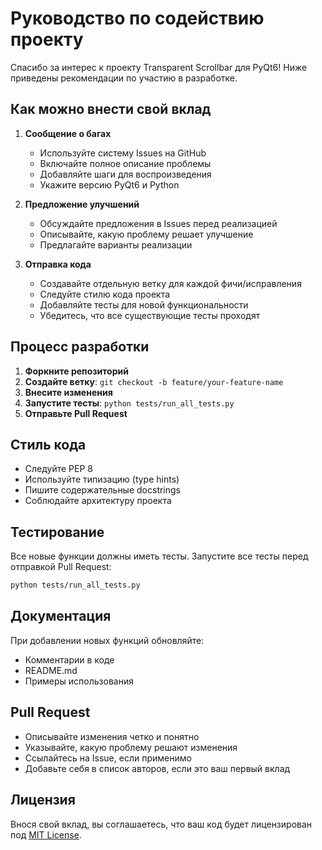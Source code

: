 # Руководство по содействию проекту

Спасибо за интерес к проекту Transparent Scrollbar для PyQt6! Ниже приведены рекомендации по участию в разработке.

## Как можно внести свой вклад

1. **Сообщение о багах**
   - Используйте систему Issues на GitHub
   - Включайте полное описание проблемы
   - Добавляйте шаги для воспроизведения
   - Укажите версию PyQt6 и Python

2. **Предложение улучшений**
   - Обсуждайте предложения в Issues перед реализацией
   - Описывайте, какую проблему решает улучшение
   - Предлагайте варианты реализации

3. **Отправка кода**
   - Создавайте отдельную ветку для каждой фичи/исправления
   - Следуйте стилю кода проекта
   - Добавляйте тесты для новой функциональности
   - Убедитесь, что все существующие тесты проходят

## Процесс разработки

1. **Форкните репозиторий**
2. **Создайте ветку**: `git checkout -b feature/your-feature-name`
3. **Внесите изменения**
4. **Запустите тесты**: `python tests/run_all_tests.py`
5. **Отправьте Pull Request**

## Стиль кода

- Следуйте PEP 8
- Используйте типизацию (type hints)
- Пишите содержательные docstrings
- Соблюдайте архитектуру проекта

## Тестирование

Все новые функции должны иметь тесты. Запустите все тесты перед отправкой Pull Request:

```bash
python tests/run_all_tests.py
```

## Документация

При добавлении новых функций обновляйте:
- Комментарии в коде
- README.md
- Примеры использования

## Pull Request

- Описывайте изменения четко и понятно
- Указывайте, какую проблему решают изменения
- Ссылайтесь на Issue, если применимо
- Добавьте себя в список авторов, если это ваш первый вклад

## Лицензия

Внося свой вклад, вы соглашаетесь, что ваш код будет лицензирован под [MIT License](LICENSE). 